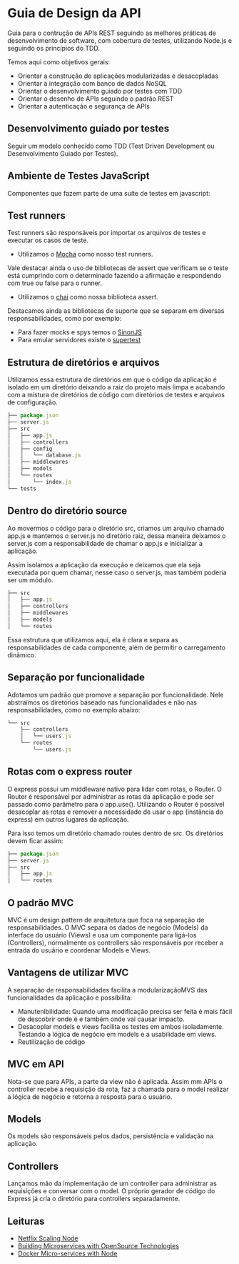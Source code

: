 # Guia de Design da API

Guia para o contrução de APIs REST seguindo as melhores práticas de desenvolvimento de software, com cobertura de testes, utilizando Node.js e seguindo os princípios do TDD.

Temos aqui como objetivos gerais:

+ Orientar a construção de aplicações modularizadas e desacopladas
+ Orientar a integração com banco de dados NoSQL
+ Orientar o desenvolvimento guiado por testes com TDD
+ Orientar o desenho de APIs seguindo o padrão REST
+ Orientar a autenticação e segurança de APIs

## Desenvolvimento guiado por testes

Seguir um modelo conhecido como TDD (Test Driven Development ou Desenvolvimento Guiado por Testes).

## Ambiente de Testes JavaScript

Componentes que fazem parte de uma suíte de testes em javascript:

## Test runners

Test runners são responsáveis por importar os arquivos de testes e executar os casos de teste.

+ Utilizamos o [Mocha](https://github.com/mochajs/mocha) como nosso test runners.

Vale destacar ainda o uso de bibliotecas de assert que verificam se o teste está cumprindo com o determinado fazendo a afirmação e
respondendo com true ou false para o runner.

+ Utilizamos o [chai](https://github.com/chaijs/chai) como nossa biblioteca assert.

Destacamos ainda as bibliotecas de suporte que se separam em diversas responsabilidades, como por exemplo:

+ Para fazer mocks e spys temos o [SinonJS](http://sinonjs.org/)
+ Para emular servidores existe o [supertest](https://github.com/visionmedia/supertest)

## Estrutura de diretórios e arquivos

Utilizamos essa estrutura de diretórios em que o código da aplicação é isolado em um diretório deixando a raiz do projeto mais
limpa e acabando com a mistura de diretórios de código com diretórios de testes e arquivos de configuração.

```javascript
├── package.json
├── server.js
├── src
│   ├── app.js
│   ├── controllers
│   ├── config
│   │   └── database.js
│   ├── middlewares
│   ├── models
│   └── routes
│       └── index.js
└── tests
```

## Dentro do diretório source

Ao movermos o código para o diretório src, criamos um arquivo chamado app.js e mantemos o server.js no diretório raiz, dessa maneira deixamos o server.js com a responsabilidade de chamar o app.js e inicializar a aplicação.

Assim isolamos a aplicação da execução e deixamos que ela seja executada por quem chamar, nesse caso o server.js, mas também poderia ser um módulo.

```javascript
├── src
│   ├── app.js
│   ├── controllers
│   ├── middlewares
│   ├── models
│   └── routes

```

Essa estrutura que utilizamos aqui, ela é clara e separa as responsabilidades de cada componente, além de permitir o carregamento dinâmico.

## Separação por funcionalidade

Adotamos um padrão que promove a separação por funcionalidade. Nele abstraímos os diretórios baseado nas funcionalidades e não nas responsabilidades, como no exemplo abaixo:

```javascript
└── src
    ├── controllers
    │   └── users.js
    └── routes
        └── users.js
```

## Rotas com o express router

O express possui um middleware nativo para lidar com rotas, o Router. O Router é responsável por administrar as rotas da aplicação e pode ser passado como parâmetro para o app.use(). Utilizando o Router é possível desacoplar as rotas e remover a necessidade de usar o app (instância do express)
em outros lugares da aplicação.

Para isso temos um diretório chamado routes dentro de src. Os diretórios devem ficar assim:

```javascript
├── package.json
├── server.js
├── src
│   ├── app.js
│   └── routes
```

## O padrão MVC

MVC é um design pattern de arquitetura que foca na separação de responsabilidades. O MVC separa os dados de negócio (Models) da interface do usuário (Views) e usa um componente para ligá-los (Controllers), normalmente os controllers são responsáveis por receber a entrada do usuário e coordenar Models e Views.

## Vantagens de utilizar MVC

A separação de responsabilidades facilita a modularizaçãoMVS das funcionalidades da aplicação e possibilita:

+ Manutenibilidade: Quando uma modificação precisa ser feita é mais fácil de descobrir onde é e também onde vai causar impacto.
+ Desacoplar models e views facilita os testes em ambos isoladamente. Testando a lógica de negócio em models e a usabilidade em views.
+ Reutilização de código

## MVC em API

Nota-se que para APIs, a parte da view não é aplicada. Assim mm APIs o controller recebe a requisição da rota, faz a chamada para o model realizar a lógica de negócio e retorna a resposta para o usuário.

## Models

Os models são responsáveis pelos dados, persistência e validação na aplicação.

## Controllers

Lançamos mão da implementação de um controller para administrar as requisições e conversar com o model. O próprio gerador de código do Express
já cria o diretório para controllers separadamente.

## Leituras

+ [Netflix Scaling Node](https://medium.com/@nodejs/netflixandchill-how-netflix-scales-with-node-js-and-containers-cf63c0b92e57#.9bzn8wm4u)
+ [Building Microservices with OpenSource Technologies](http://www.developer.com/open/building-microservices-with-open-source-technologies.html)
+ [Docker Micro-services with Node](http://anandmanisankar.com/posts/docker-container-nginx-node-redis-example/)
